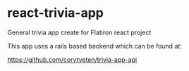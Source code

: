 # react-trivia-app
General trivia app create for Flatiron react project

This app uses a rails based backend which can be found at:

https://github.com/corytveten/trivia-app-api


